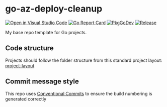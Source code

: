# go-az-deploy-cleanup

[![Open in Visual Studio Code](https://img.shields.io/static/v1?logo=visualstudiocode&label=&message=Open%20in%20Visual%20Studio%20Code&labelColor=2c2c32&color=007acc&logoColor=007acc)](https://open.vscode.dev/danstis/go-az-deploy-cleanup)
[![Go Report Card](https://goreportcard.com/badge/github.com/danstis/go-az-deploy-cleanup?style=flat-square)](https://goreportcard.com/report/github.com/danstis/go-az-deploy-cleanup)
[![PkgGoDev](https://pkg.go.dev/badge/github.com/danstis/go-az-deploy-cleanup)](https://pkg.go.dev/github.com/danstis/go-az-deploy-cleanup)
[![Release](https://img.shields.io/github/release/danstis/go-az-deploy-cleanup.svg?style=flat-square)](https://github.com/danstis/go-az-deploy-cleanup/releases/latest)

My base repo template for Go projects.

## Code structure

Projects should follow the folder structure from this standard project layout: [project-layout](https://github.com/golang-standards/project-layout)

## Commit message style

This repo uses [Conventional Commits](https://www.conventionalcommits.org/) to ensure the build numbering is generated correctly

